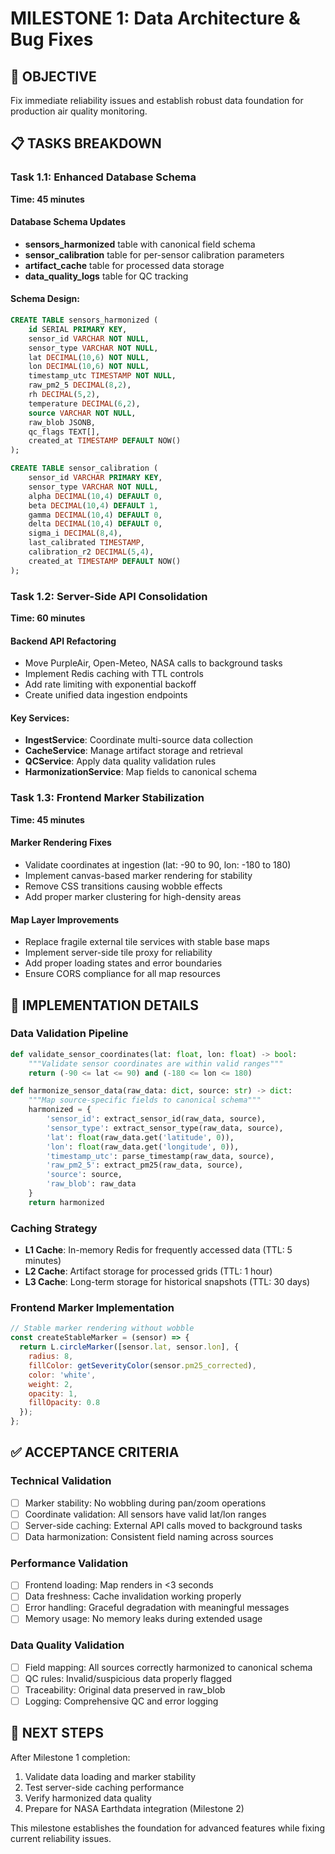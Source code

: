 # MILESTONE 1: Data Architecture & Bug Fixes

## 🎯 OBJECTIVE
Fix immediate reliability issues and establish robust data foundation for production air quality monitoring.

## 📋 TASKS BREAKDOWN

### Task 1.1: Enhanced Database Schema
**Time: 45 minutes**

#### Database Schema Updates
- **sensors_harmonized** table with canonical field schema
- **sensor_calibration** table for per-sensor calibration parameters
- **artifact_cache** table for processed data storage
- **data_quality_logs** table for QC tracking

#### Schema Design:
```sql
CREATE TABLE sensors_harmonized (
    id SERIAL PRIMARY KEY,
    sensor_id VARCHAR NOT NULL,
    sensor_type VARCHAR NOT NULL,
    lat DECIMAL(10,6) NOT NULL,
    lon DECIMAL(10,6) NOT NULL,
    timestamp_utc TIMESTAMP NOT NULL,
    raw_pm2_5 DECIMAL(8,2),
    rh DECIMAL(5,2),
    temperature DECIMAL(6,2),
    source VARCHAR NOT NULL,
    raw_blob JSONB,
    qc_flags TEXT[],
    created_at TIMESTAMP DEFAULT NOW()
);

CREATE TABLE sensor_calibration (
    sensor_id VARCHAR PRIMARY KEY,
    sensor_type VARCHAR NOT NULL,
    alpha DECIMAL(10,4) DEFAULT 0,
    beta DECIMAL(10,4) DEFAULT 1,
    gamma DECIMAL(10,4) DEFAULT 0,
    delta DECIMAL(10,4) DEFAULT 0,
    sigma_i DECIMAL(8,4),
    last_calibrated TIMESTAMP,
    calibration_r2 DECIMAL(5,4),
    created_at TIMESTAMP DEFAULT NOW()
);
```

### Task 1.2: Server-Side API Consolidation
**Time: 60 minutes**

#### Backend API Refactoring
- Move PurpleAir, Open-Meteo, NASA calls to background tasks
- Implement Redis caching with TTL controls
- Add rate limiting with exponential backoff
- Create unified data ingestion endpoints

#### Key Services:
- **IngestService**: Coordinate multi-source data collection
- **CacheService**: Manage artifact storage and retrieval
- **QCService**: Apply data quality validation rules
- **HarmonizationService**: Map fields to canonical schema

### Task 1.3: Frontend Marker Stabilization
**Time: 45 minutes**

#### Marker Rendering Fixes
- Validate coordinates at ingestion (lat: -90 to 90, lon: -180 to 180)
- Implement canvas-based marker rendering for stability
- Remove CSS transitions causing wobble effects
- Add proper marker clustering for high-density areas

#### Map Layer Improvements
- Replace fragile external tile services with stable base maps
- Implement server-side tile proxy for reliability
- Add proper loading states and error boundaries
- Ensure CORS compliance for all map resources

## 🔧 IMPLEMENTATION DETAILS

### Data Validation Pipeline
```python
def validate_sensor_coordinates(lat: float, lon: float) -> bool:
    """Validate sensor coordinates are within valid ranges"""
    return (-90 <= lat <= 90) and (-180 <= lon <= 180)

def harmonize_sensor_data(raw_data: dict, source: str) -> dict:
    """Map source-specific fields to canonical schema"""
    harmonized = {
        'sensor_id': extract_sensor_id(raw_data, source),
        'sensor_type': extract_sensor_type(raw_data, source),
        'lat': float(raw_data.get('latitude', 0)),
        'lon': float(raw_data.get('longitude', 0)),
        'timestamp_utc': parse_timestamp(raw_data, source),
        'raw_pm2_5': extract_pm25(raw_data, source),
        'source': source,
        'raw_blob': raw_data
    }
    return harmonized
```

### Caching Strategy
- **L1 Cache**: In-memory Redis for frequently accessed data (TTL: 5 minutes)
- **L2 Cache**: Artifact storage for processed grids (TTL: 1 hour)
- **L3 Cache**: Long-term storage for historical snapshots (TTL: 30 days)

### Frontend Marker Implementation
```javascript
// Stable marker rendering without wobble
const createStableMarker = (sensor) => {
  return L.circleMarker([sensor.lat, sensor.lon], {
    radius: 8,
    fillColor: getSeverityColor(sensor.pm25_corrected),
    color: 'white',
    weight: 2,
    opacity: 1,
    fillOpacity: 0.8
  });
};
```

## ✅ ACCEPTANCE CRITERIA

### Technical Validation
- [ ] Marker stability: No wobbling during pan/zoom operations
- [ ] Coordinate validation: All sensors have valid lat/lon ranges
- [ ] Server-side caching: External API calls moved to background tasks
- [ ] Data harmonization: Consistent field naming across sources

### Performance Validation
- [ ] Frontend loading: Map renders in <3 seconds
- [ ] Data freshness: Cache invalidation working properly
- [ ] Error handling: Graceful degradation with meaningful messages
- [ ] Memory usage: No memory leaks during extended usage

### Data Quality Validation
- [ ] Field mapping: All sources correctly harmonized to canonical schema
- [ ] QC rules: Invalid/suspicious data properly flagged
- [ ] Traceability: Original data preserved in raw_blob
- [ ] Logging: Comprehensive QC and error logging

## 🚀 NEXT STEPS

After Milestone 1 completion:
1. Validate data loading and marker stability
2. Test server-side caching performance
3. Verify harmonized data quality
4. Prepare for NASA Earthdata integration (Milestone 2)

This milestone establishes the foundation for advanced features while fixing current reliability issues.
